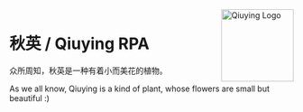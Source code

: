 <img src="https://avatars.githubusercontent.com/u/112928523?s=400&u=60b0910bb1e3204a2156760c6c514bea94e6591b&v=4" align="right" alt="Qiuying Logo" width="128">

# 秋英 / Qiuying RPA 

众所周知，秋英是一种有着小而美花的植物。

As we all know, Qiuying is a kind of plant, whose flowers are small but beautiful :)
